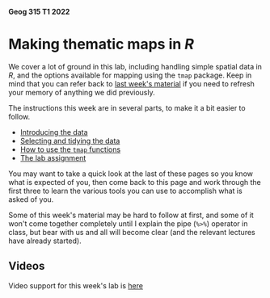 **Geog 315 T1 2022**

# Making thematic maps in *R*
We cover a lot of ground in this lab, including handling simple spatial data in *R*, and the options available for mapping using the `tmap` package. Keep in mind that you can refer back to [last week's material](../week-02/) if you need to refresh your memory of anything we did previously.

The instructions this week are in several parts, to make it a bit easier to follow.  

+ [Introducing the data](making-maps-in-R-01-introducing-the-data.md)
+ [Selecting and tidying the data](making-maps-in-R-02-selecting-and-tidying-data.md)
+ [How to use the `tmap` functions](making-maps-in-R-03-using-tmap.md)
+ [The lab assignment](making-maps-in-R-04-assignment.md)

You may want to take a quick look at the last of these pages so you know what is expected of you, then come back to this page and work through the first three to learn the various tools you can use to accomplish what is asked of you.

Some of this week's material may be hard to follow at first, and some of it won't come together completely until I explain the pipe (`%>%`) operator in class, but bear with us and all will become clear (and the relevant lectures have already started).

## Videos
Video support for this week's lab is [here](../../video-indexes/week03.md)
